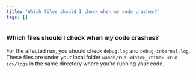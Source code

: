 ```yaml
---
title: "Which files should I check when my code crashes?"
tags: []
---
```


### Which files should I check when my code crashes? 
For the affected run, you should check `debug.log` and `debug-internal.log`. These files are under your local folder `wandb/run-<date>_<time>-<run-id>/logs` in the same directory where you’re running your code.
